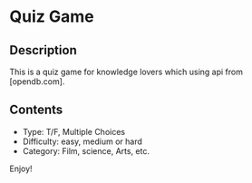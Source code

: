 # Quiz Game

## Description
This is a quiz game for knowledge lovers which using api from [opendb.com].

## Contents
- Type: T/F, Multiple Choices
- Difficulty: easy, medium or hard
- Category: Film, science, Arts, etc.

Enjoy!